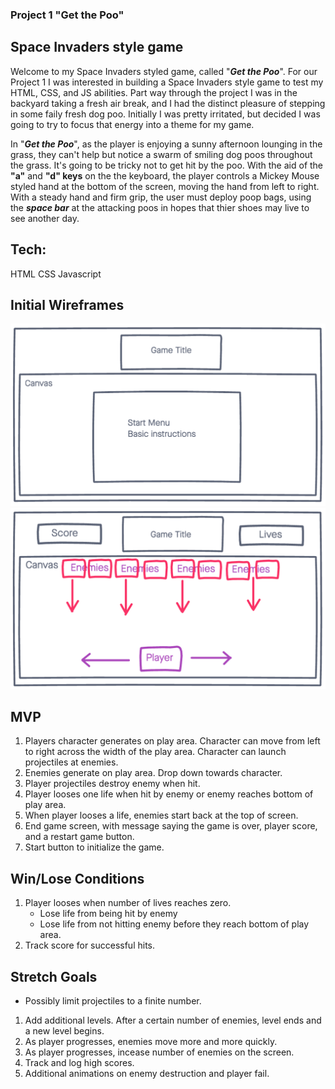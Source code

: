 ### Project 1 "Get the Poo"

## Space Invaders style game
Welcome to my Space Invaders styled game, called "_**Get the Poo**_". For our Project 1 I was interested in building a Space Invaders style game to test my HTML, CSS, and JS abilities. Part way through the project I was in the backyard taking a fresh air break, and I had the distinct pleasure of stepping in some faily fresh dog poo. Initially I was pretty irritated, but decided I was going to try to focus that energy into a theme for my game.

In "_**Get the Poo**_", as the player is enjoying a sunny afternoon lounging in the grass, they can't help but notice a swarm of smiling dog poos throughout the grass. It's going to be tricky not to get hit by the poo. With the aid of the **"a"** and **"d" keys** on the the keyboard, the player controls a Mickey Mouse styled hand at the bottom of the screen, moving the hand from left to right. With a steady hand and firm grip, the user must deploy poop bags, using the _**space bar**_ at the attacking poos in hopes that thier shoes may live to see another day.


## Tech:
HTML
CSS
Javascript


## Initial Wireframes
![Start Screen](./imgs/wireframe1.png)
![Game Screen](./imgs/wireframe2.png)


## MVP
1. Players character generates on play area. Character can move from left to right across the width of the play area. Character can launch projectiles at enemies.
2. Enemies generate on play area. Drop down towards character. 
3. Player projectiles destroy enemy when hit.
4. Player looses one life when hit by enemy or enemy reaches bottom of play area.
5. When player looses a life, enemies start back at the top of screen.
6. End game screen, with message saying the game is over, player score, and a restart game button.
7. Start button to initialize the game. 


## Win/Lose Conditions
1. Player looses when number of lives reaches zero.
    - Lose life from being hit by enemy
    - Lose life from not hitting enemy before they reach bottom of play area.
2. Track score for successful hits.


## Stretch Goals
- Possibly limit projectiles to a finite number.
1. Add additional levels. After a certain number of enemies, level ends and a new level begins.
2. As player progresses, enemies move more and more quickly.
3. As player progresses, incease number of enemies on the screen. 
4. Track and log high scores.
5. Additional animations on enemy destruction and player fail.